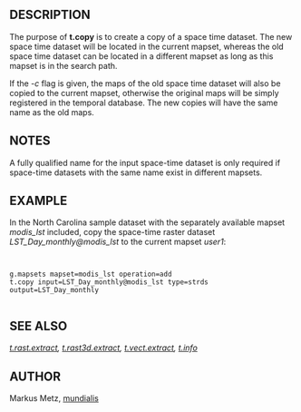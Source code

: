 
## DESCRIPTION

The purpose of **t.copy** is to create a copy of a space
time dataset. The new space time dataset will be located in the
current mapset, whereas the old space time dataset can be located in a
different mapset as long as this mapset is in the search path.

If the *-c* flag is given, the maps of the old space time dataset
will also be copied to the current mapset, otherwise the original maps
will be simply registered in the temporal database. The new copies will
have the same name as the old maps.

## NOTES

A fully qualified name for the input space-time dataset is only required
if space-time datasets with the same name exist in different mapsets.

## EXAMPLE

In the North Carolina sample dataset with the separately available
mapset *modis\_lst* included, copy the space-time raster dataset
*LST\_Day\_monthly@modis\_lst* to the current mapset *user1*:

```


g.mapsets mapset=modis_lst operation=add
t.copy input=LST_Day_monthly@modis_lst type=strds output=LST_Day_monthly


```

## SEE ALSO

*[t.rast.extract](t.rast.extract.html),
[t.rast3d.extract](t.rast3d.extract.html),
[t.vect.extract](t.vect.extract.html),
[t.info](t.info.html)*

## AUTHOR

Markus Metz, [mundialis](https://www.mundialis.de)
